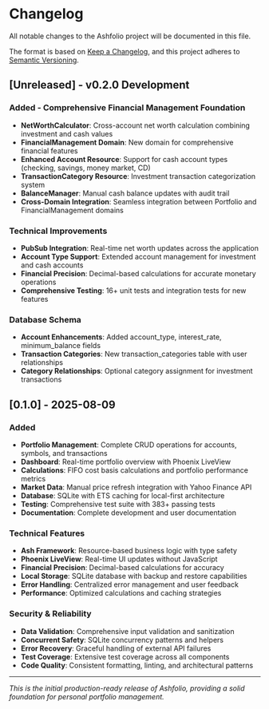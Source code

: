 # Changelog

All notable changes to the Ashfolio project will be documented in this file.

The format is based on [Keep a Changelog](https://keepachangelog.com/en/1.0.0/),
and this project adheres to [Semantic Versioning](https://semver.org/spec/v2.0.0.html).

## [Unreleased] - v0.2.0 Development

### Added - Comprehensive Financial Management Foundation

- **NetWorthCalculator**: Cross-account net worth calculation combining investment and cash values
- **FinancialManagement Domain**: New domain for comprehensive financial features
- **Enhanced Account Resource**: Support for cash account types (checking, savings, money market, CD)
- **TransactionCategory Resource**: Investment transaction categorization system
- **BalanceManager**: Manual cash balance updates with audit trail
- **Cross-Domain Integration**: Seamless integration between Portfolio and FinancialManagement domains

### Technical Improvements

- **PubSub Integration**: Real-time net worth updates across the application
- **Account Type Support**: Extended account management for investment and cash accounts
- **Financial Precision**: Decimal-based calculations for accurate monetary operations
- **Comprehensive Testing**: 16+ unit tests and integration tests for new features

### Database Schema

- **Account Enhancements**: Added account_type, interest_rate, minimum_balance fields
- **Transaction Categories**: New transaction_categories table with user relationships
- **Category Relationships**: Optional category assignment for investment transactions

## [0.1.0] - 2025-08-09

### Added

- **Portfolio Management**: Complete CRUD operations for accounts, symbols, and transactions
- **Dashboard**: Real-time portfolio overview with Phoenix LiveView
- **Calculations**: FIFO cost basis calculations and portfolio performance metrics
- **Market Data**: Manual price refresh integration with Yahoo Finance API
- **Database**: SQLite with ETS caching for local-first architecture
- **Testing**: Comprehensive test suite with 383+ passing tests
- **Documentation**: Complete development and user documentation

### Technical Features

- **Ash Framework**: Resource-based business logic with type safety
- **Phoenix LiveView**: Real-time UI updates without JavaScript
- **Financial Precision**: Decimal-based calculations for accuracy
- **Local Storage**: SQLite database with backup and restore capabilities
- **Error Handling**: Centralized error management and user feedback
- **Performance**: Optimized calculations and caching strategies

### Security & Reliability

- **Data Validation**: Comprehensive input validation and sanitization
- **Concurrent Safety**: SQLite concurrency patterns and helpers
- **Error Recovery**: Graceful handling of external API failures
- **Test Coverage**: Extensive test coverage across all components
- **Code Quality**: Consistent formatting, linting, and architectural patterns

---

_This is the initial production-ready release of Ashfolio, providing a solid foundation for personal portfolio management._
